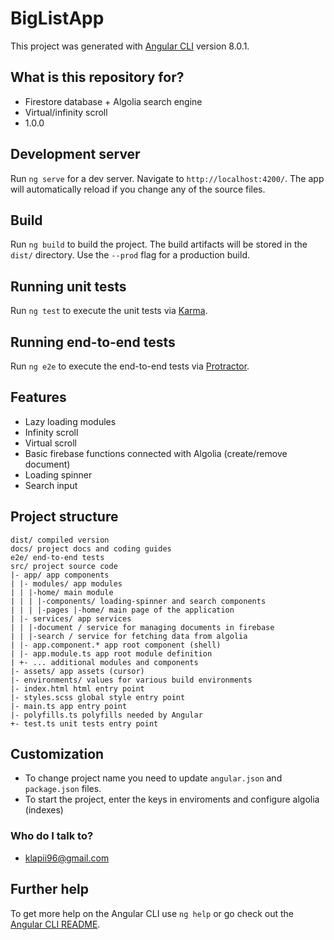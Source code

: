 # BigListApp

This project was generated with [Angular CLI](https://github.com/angular/angular-cli) version 8.0.1.

## What is this repository for?

- Firestore database + Algolia search engine
- Virtual/infinity scroll
- 1.0.0

## Development server

Run `ng serve` for a dev server. Navigate to `http://localhost:4200/`. The app will automatically reload if you change any of the source files.

## Build

Run `ng build` to build the project. The build artifacts will be stored in the `dist/` directory. Use the `--prod` flag for a production build.

## Running unit tests

Run `ng test` to execute the unit tests via [Karma](https://karma-runner.github.io).

## Running end-to-end tests

Run `ng e2e` to execute the end-to-end tests via [Protractor](http://www.protractortest.org/).

## Features

- Lazy loading modules
- Infinity scroll
- Virtual scroll
- Basic firebase functions connected with Algolia (create/remove document)
- Loading spinner
- Search input

## Project structure

```
dist/ compiled version
docs/ project docs and coding guides
e2e/ end-to-end tests
src/ project source code
|- app/ app components
| |- modules/ app modules
| | |-home/ main module
| | | |-components/ loading-spinner and search components
| | | |-pages |-home/ main page of the application 
| |- services/ app services
| | |-document / service for managing documents in firebase
| | |-search / service for fetching data from algolia
| |- app.component.* app root component (shell)
| |- app.module.ts app root module definition
| +- ... additional modules and components
|- assets/ app assets (cursor)
|- environments/ values for various build environments
|- index.html html entry point
|- styles.scss global style entry point
|- main.ts app entry point
|- polyfills.ts polyfills needed by Angular
+- test.ts unit tests entry point
```

## Customization

- To change project name you need to update `angular.json` and `package.json` files.
- To start the project, enter the keys in enviroments and configure algolia (indexes)

### Who do I talk to?

- klapii96@gmail.com

## Further help

To get more help on the Angular CLI use `ng help` or go check out the [Angular CLI README](https://github.com/angular/angular-cli/blob/master/README.md).

